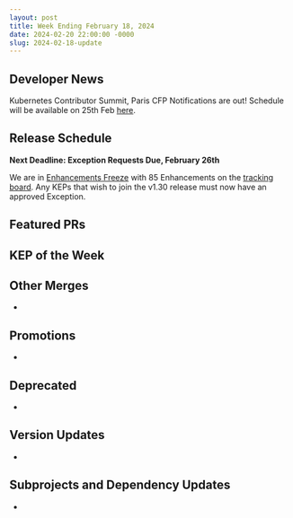 ```yaml
---
layout: post
title: Week Ending February 18, 2024
date: 2024-02-20 22:00:00 -0000
slug: 2024-02-18-update
---
```


## Developer News

Kubernetes Contributor Summit, Paris CFP Notifications are out! Schedule will be available on 25th Feb [here](https://www.kubernetes.dev/events/2024/kcseu/).

## Release Schedule

**Next Deadline: Exception Requests Due, February 26th**

We are in [Enhancements Freeze](https://groups.google.com/a/kubernetes.io/g/dev/c/50QpY6-S5-A) with 85 Enhancements on the [tracking board](https://github.com/orgs/kubernetes/projects/175). Any KEPs that wish to join the v1.30 release must now have an approved Exception.

## Featured PRs


## KEP of the Week


## Other Merges

*

## Promotions

*

## Deprecated

*

## Version Updates

*

## Subprojects and Dependency Updates

*
